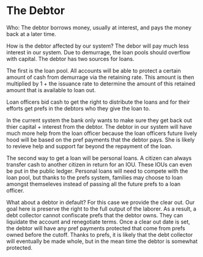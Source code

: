 # The Debtor

Who: The debtor borrows money, usually at interest, and pays the money back at a later time.

How is the debtor affected by our system?  The debor will pay much less interest in our system.  Due to demurrage, the loan pools should overflow with capital.  The debtor has two sources for loans.

The first is the loan pool.  All accounts will be able to protect a certain amount of cash from demurrage via the retaining rate.  This amount is then multiplied by 1 + the issuance rate to determine the amount of this retained amount that is available to loan out.

Loan officers bid cash to get the right to distribute the loans and for their efforts get prefs in the debtors who they give the loan to.

In the current system the bank only wants to make sure they get back out thier capital + interest from the debtor.  The debtor in our system will have much more help from the loan officer because the loan officers future lively hood will be based on the pref payments that the debtor pays.  She is likely to revieve help and support far beyond the repayment of the loan.

The second way to get a loan will be personal loans.  A citizen can always transfer cash to another citizen in return for an IOU.  These IOUs can even be put in the public ledger.  Personal loans will need to compete with the loan pool, but thanks to the prefs system, families may choose to loan amongst themseleves instead of passing all the future prefs to a loan officer.

What about a debtor in default?  For this case we provide the clear out.  Our goal here is preserve the right to the full output of the laborer.  As a result, a debt collector cannot confiscate prefs that the debtor owns.  They can liquidate the account and renegotiate terms.  Once a clear out date is set, the debtor will have any pref payments protected that come from prefs owned before the cutoff.  Thanks to prefs, it is likely that the debt collector will eventually be made whole, but in the mean time the debtor is somewhat protected.
